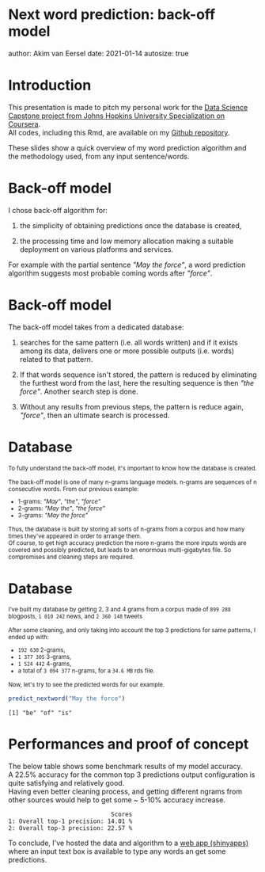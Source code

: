 Next word prediction: back-off model
========================================================
author: Akim van Eersel
date: 2021-01-14
autosize: true


Introduction
========================================================

This presentation is made to pitch my personal work for the [Data Science Capstone project from Johns Hopkins University Specialization on Coursera](https://www.coursera.org/learn/data-science-project).  
All codes, including this Rmd, are available on my [Github repository](https://github.com/vanAkim/DataScienceSpecialization-JohnsHopkins/tree/master/Data%20Science%20Capstone).  

These slides show a quick overview of my word prediction algorithm and the methodology used, from any input sentence/words.


Back-off model
========================================================

I chose back-off algorithm for:   

1. the simplicity of obtaining predictions once the database is created,  

2. the processing time and low memory allocation making a suitable deployment on various platforms and services.

For example with the partial sentence *"May the force"*, a word prediction algorithm suggests most probable coming words after *"force"*. 


Back-off model
========================================================

The back-off model takes from a dedicated database: 

1. searches for the same pattern (i.e. all words written) and if it exists among its data, delivers one or more possible outputs (i.e. words) related to that pattern.  

2. If that words sequence isn't stored, the pattern is reduced by eliminating the furthest word from the last, here the resulting sequence is then *"the force"*. Another search step is done. 

3. Without any results from previous steps, the pattern is reduce again, *"force"*, then an ultimate search is processed.


Database
========================================================

<small>To fully understand the back-off model, it's important to know how the database is created.

The back-off model is one of many n-grams language models. n-grams are sequences of n consecutive words. From our previous example:  
* 1-grams: *"May"*, *"the"*, *"force"*  
* 2-grams: *"May the"*, *"the force"*  
* 3-grams: *"May the force"*

Thus, the database is built by storing all sorts of n-grams from a corpus and how many times they've appeared in order to arrange them.  
Of course, to get high accuracy prediction the more n-grams the more inputs words are covered and possibly predicted, but leads to an enormous multi-gigabytes file. So compromises and cleaning steps are required. </small>


Database
========================================================

<small>I've built my database by getting 2, 3 and 4 grams from a corpus made of `899 288` blogposts, `1 010 242` news, and `2 360 148` tweets 

After some cleaning, and only taking into account the top 3 predictions for same patterns, I ended up with:  
* `192 630` 2-grams,  
* `1 377 305` 3-grams,  
* `1 524 442` 4-grams,  
* a total of `3 094 377` n-grams, for a `34.6 MB` rds file.

Now, let's try to see the predicted words for our example.</small>




```r
predict_nextword("May the force")
```

```
[1] "be" "of" "is"
```


Performances and proof of concept
========================================================

The below table shows some benchmark results of my model accuracy.  
A 22.5% accuracy for the common top 3 predictions output configuration is quite satisfying and relatively good.  
Having even better cleaning process, and getting different ngrams from other sources would help to get some ~ 5-10% accuracy increase. 


```
                             Scores
1: Overall top-1 precision: 14.01 %
2: Overall top-3 precision: 22.57 %
```


To conclude, I've hosted the data and algorithm to a [web app (shinyapps)](https://vanakim.shinyapps.io/SwiftKey_Proof-of-concept/) where an input text box is available to type any words an get some predictions.
